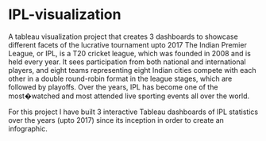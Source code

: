 # IPL-visualization
A tableau visualization project that creates 3 dashboards to showcase different facets of the lucrative tournament upto 2017
The Indian Premier League, or IPL, is a T20 cricket league, which was founded in 2008 and is held every year. It sees participation from both national and international players, and eight teams representing eight Indian cities compete with each other in a double round-robin format in the league stages, which are followed by playoffs. Over the years, IPL has become one of the most�watched and most attended live sporting events all over the world.

For this project I have built 3 interactive Tableau dashboards of IPL statistics over the years (upto 2017) since its inception in order to create an infographic.
